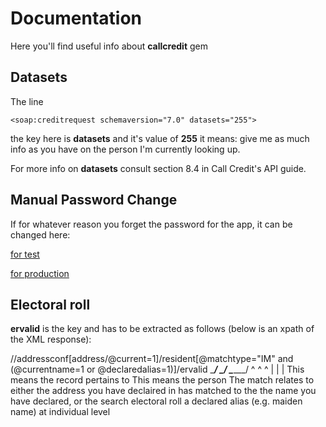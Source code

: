 # Documentation

Here you'll find useful info about **callcredit** gem

## Datasets

The line

    <soap:creditrequest schemaversion="7.0" datasets="255">

the key here is **datasets** and it's value of **255** it means: give
me as much info as you have on the person I'm currently looking up.

For more info on **datasets** consult section 8.4 in Call Credit's API
guide.

## Manual Password Change

If for whatever reason you forget the password for the app, it can be
changed here:

[for test](https://ct.callcreditsecure.co.uk/Prove/ChangePassword/Step1.aspx?p=3)

[for production](https://www.callcreditsecure.co.uk/Prove/ChangePassword/Step1.aspx?p=3)

## Electoral roll

**ervalid** is the key and has to be extracted as follows (below is an xpath of the XML response):

//addressconf[address/@current=1]/resident[@matchtype="IM" and (@currentname=1 or @declaredalias=1)]/ervalid
             \__________________/         \______________/     \__________________________________/
                      ^                          ^                                ^
                      |                          |                                |
     This means the record pertains to    This means the person     The match relates to either
     the address you have declaired in    has matched to the        the name you have declared, or
     the search                           electoral roll            a declared alias (e.g. maiden name)
                                          at individual level
